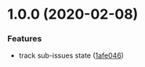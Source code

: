 # 1.0.0 (2020-02-08)


### Features

* track sub-issues state ([1afe046](http://github.com/rlespinasse/issues-tracker-action/commit/1afe0468a26abbadd677299377bd4fd565fda27b))

